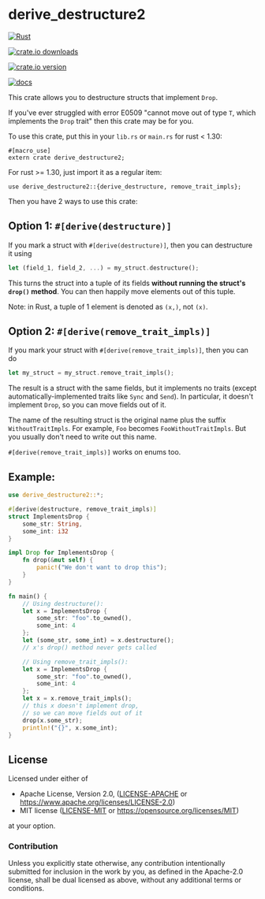 # derive_destructure2

[![Rust](https://github.com/NobodyXu/derive_destructure2/actions/workflows/rust.yml/badge.svg)](https://github.com/NobodyXu/derive_destructure2/actions/workflows/rust.yml)

[![crate.io downloads](https://img.shields.io/crates/d/derive_destructure2)](https://crates.io/crates/derive_destructure2)

[![crate.io version](https://img.shields.io/crates/v/derive_destructure2)](https://crates.io/crates/derive_destructure2)

[![docs](https://docs.rs/derive_destructure2/badge.svg)](https://docs.rs/derive_destructure2)


This crate allows you to destructure structs that implement `Drop`.

If you've ever struggled with error E0509
"cannot move out of type `T`, which implements the `Drop` trait"
then this crate may be for you.

To use this crate, put this in your `lib.rs` or `main.rs` for rust < 1.30:

```ignore
#[macro_use]
extern crate derive_destructure2;
```

For rust >= 1.30, just import it as a regular item:

```ignore
use derive_destructure2::{derive_destructure, remove_trait_impls};
```

Then you have 2 ways to use this crate:

## Option 1: `#[derive(destructure)]`

If you mark a struct with `#[derive(destructure)]`, then you can destructure it using

```rust
let (field_1, field_2, ...) = my_struct.destructure();
```

This turns the struct into a tuple of its fields **without running the struct's `drop()`
method**. You can then happily move elements out of this tuple.

Note: in Rust, a tuple of 1 element is denoted as `(x,)`, not `(x)`.

## Option 2: `#[derive(remove_trait_impls)]`

If you mark your struct with `#[derive(remove_trait_impls)]`, then you can do

```rust
let my_struct = my_struct.remove_trait_impls();
```

The result is a struct with the same fields, but it implements no traits
(except automatically-implemented traits like `Sync` and `Send`).
In particular, it doesn't implement `Drop`, so you can move fields out of it.

The name of the resulting struct is the original name plus the suffix `WithoutTraitImpls`.
For example, `Foo` becomes `FooWithoutTraitImpls`. But you usually don't need to write
out this name.

`#[derive(remove_trait_impls)]` works on enums too.

## Example:

```rust
use derive_destructure2::*;

#[derive(destructure, remove_trait_impls)]
struct ImplementsDrop {
    some_str: String,
    some_int: i32
}

impl Drop for ImplementsDrop {
    fn drop(&mut self) {
        panic!("We don't want to drop this");
    }
}

fn main() {
    // Using destructure():
    let x = ImplementsDrop {
        some_str: "foo".to_owned(),
        some_int: 4
    };
    let (some_str, some_int) = x.destructure();
    // x's drop() method never gets called

    // Using remove_trait_impls():
    let x = ImplementsDrop {
        some_str: "foo".to_owned(),
        some_int: 4
    };
    let x = x.remove_trait_impls();
    // this x doesn't implement drop,
    // so we can move fields out of it
    drop(x.some_str);
    println!("{}", x.some_int);
}
```

## License

Licensed under either of

* Apache License, Version 2.0, ([LICENSE-APACHE](LICENSE-APACHE) or https://www.apache.org/licenses/LICENSE-2.0)
* MIT license ([LICENSE-MIT](LICENSE-MIT) or https://opensource.org/licenses/MIT)

at your option.

### Contribution

Unless you explicitly state otherwise, any contribution intentionally
submitted for inclusion in the work by you, as defined in the Apache-2.0
license, shall be dual licensed as above, without any additional terms or
conditions.

